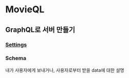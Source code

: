 # MovieQL

## GraphQL로 서버 만들기

### [Settings](./Setting.md)

### Schema

내가 사용자에게 보내거나, 사용자로부터 받을 data에 대한 설명
